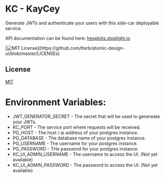 # KC - KayCey

Generate JWTs and authenticate your users with this side-car deployable service.

API documentation can be found here: [hexploits.stoplight.io](https://hexploits.stoplight.io/docs/kaycey/)

[![MIT License](https://img.shields.io/apm/l/atomic-design-ui.svg?)](https://github.com/tterb/atomic-design-ui/blob/master/LICENSEs)

## License

[MIT](https://choosealicense.com/licenses/mit/)

# Environment Variables:

- JWT_GENERATOR_SECRET - The secret that will be used to genereate your JWTs.
- KC_PORT - The service port where requests will be received.
- PG_HOST - The host / ip address of your postgres instance.
- PG_DATABASE - The database name of your postgres instance.
- PG_USERNAME - The username for your postgres instance.
- PG_PASSWORD - THe password for your postgres instance.
- KC_UI_ADMIN_USERNAME - The username to access the UI. (Not yet available)
- KC_UI_ADMIN_PASSWORD - The password to access the UI. (Not yet available)